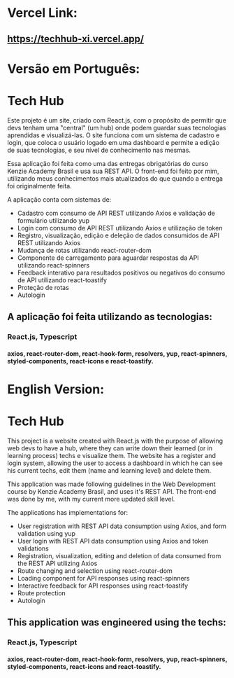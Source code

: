 # Vercel Link:
## https://techhub-xi.vercel.app/

# Versão em Português:

# Tech Hub

Este projeto é um site, criado com React.js, com o propósito de permitir que devs tenham uma "central" (um hub) onde podem guardar suas tecnologias aprendidas e visualizá-las.
O site funciona com um sistema de cadastro e login, que coloca o usuário logado em uma dashboard e permite a edição de suas tecnologias, e seu nível de conhecimento nas mesmas.

Essa aplicação foi feita como uma das entregas obrigatórias do curso Kenzie Academy Brasil e usa sua REST API. O front-end foi feito por mim, utilizando meus conhecimentos mais atualizados do que quando a entrega foi originalmente feita.

A aplicação conta com sistemas de: 

* Cadastro com consumo de API REST utilizando Axios e validação de formulário utilizando yup
* Login com consumo de API REST utilizando Axios e utilização de token
* Registro, visualização, edição e deleção de dados consumidos de API REST utilizando Axios
* Mudança de rotas utilizando react-router-dom
* Componente de carregamento para aguardar respostas da API utilizando react-spinners
* Feedback interativo para resultados positivos ou negativos do consumo de API utilizando react-toastify
* Proteção de rotas 
* Autologin

## A aplicação foi feita utilizando as tecnologias:

### React.js, Typescript
#### axios, react-router-dom, react-hook-form, resolvers, yup, react-spinners, styled-components, react-icons e react-toastify.

# English Version:

# Tech Hub

This project is a website created with React.js with the purpose of allowing web devs to have a hub, where they can write down their learned (or in learning process) techs e visualize them.
The website has a register and login system, allowing the user to access a dashboard in which he can see his current techs, edit them (name and learning level) and delete them.

This application was made following guidelines in the Web Development course by Kenzie Academy Brasil, and uses it's REST API. The front-end was done by me, with my current more updated skill level.

The applications has implementations for:

* User registration with REST API data consumption using Axios, and form validation using yup
* User login with REST API data consumption using Axios and token validations
* Registration, visualization, editing and deletion of data consumed from the REST API utilizing Axios
* Route changing and selection using react-router-dom
* Loading component for API responses using react-spinners
* Interactive feedback for API responses using react-toastify
* Route protection 
* Autologin


## This application was engineered using the techs:

### React.js, Typescript
#### axios, react-router-dom, react-hook-form, resolvers, yup, react-spinners, styled-components, react-icons and react-toastify.
